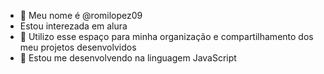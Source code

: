- 👋 Meu nome é @romilopez09
- Estou interezada em alura
- 🌱 Utilizo esse espaço para minha organização e compartilhamento dos meu projetos desenvolvidos
- 💞️ 
Estou me desenvolvendo na linguagem JavaScript
<!---
--->
